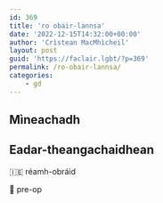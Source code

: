 ```yaml
---
id: 369
title: 'ro obair-lannsa'
date: '2022-12-15T14:32:00+00:00'
author: 'Crìstean MacMhìcheil'
layout: post
guid: 'https://faclair.lgbt/?p=369'
permalink: /ro-obair-lannsa/
categories:
    - gd
---
```


## Mìneachadh

## Eadar-theangachaidhean

&#x1f1ee;&#x1f1ea; réamh-obráid

&#x1f3f4;&#xe0067;&#xe0062;&#xe0065;&#xe006e;&#xe0067;&#xe007f; pre-op